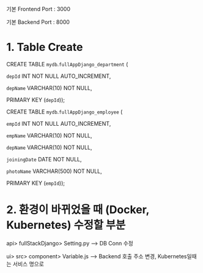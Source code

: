 기본 Frontend Port : 3000

기본 Backend Port : 8000

# 1. Table Create

CREATE TABLE `mydb`.`fullAppDjango_department` (

  `depId` INT NOT NULL AUTO_INCREMENT,
  
  `depName` VARCHAR(10) NOT NULL,
  
  PRIMARY KEY (`depId`));

  

CREATE TABLE `mydb`.`fullAppDjango_employee` (

  `empId` INT NOT NULL AUTO_INCREMENT,
  
  `empName` VARCHAR(10) NOT NULL,
  
  `depName` VARCHAR(10) NOT NULL,
  
  `joiningDate` DATE NOT NULL,
  
  `photoName` VARCHAR(500) NOT NULL,
  
  PRIMARY KEY (`empId`));
  

# 2. 환경이 바뀌었을 때 (Docker, Kubernetes) 수정할 부분

api> fullStackDjango> Setting.py --> DB Conn 수정 

ui> src> component> Variable.js --> Backend 호출 주소 변경, Kubernetes일때는 서비스 명으로
